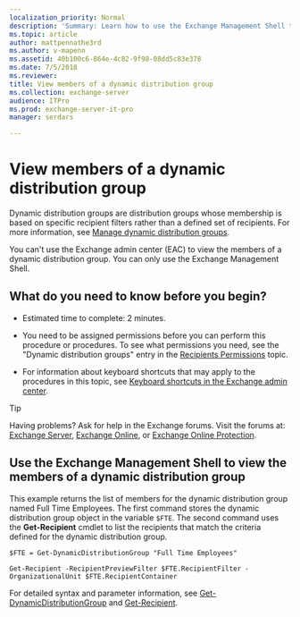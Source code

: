```yaml
---
localization_priority: Normal
description: 'Summary: Learn how to use the Exchange Management Shell to view dynamic distribution group membership.'
ms.topic: article
author: mattpennathe3rd
ms.author: v-mapenn
ms.assetid: 40b100c6-864e-4c82-9f98-08dd5c83e378
ms.date: 7/5/2018
ms.reviewer:
title: View members of a dynamic distribution group
ms.collection: exchange-server
audience: ITPro
ms.prod: exchange-server-it-pro
manager: serdars

---
```


# View members of a dynamic distribution group

Dynamic distribution groups are distribution groups whose membership is based on specific recipient filters rather than a defined set of recipients. For more information, see [Manage dynamic distribution groups](dynamic-distribution-groups.md).

You can't use the Exchange admin center (EAC) to view the members of a dynamic distribution group. You can only use the Exchange Management Shell.

## What do you need to know before you begin?

- Estimated time to complete: 2 minutes.

- You need to be assigned permissions before you can perform this procedure or procedures. To see what permissions you need, see the "Dynamic distribution groups" entry in the [Recipients Permissions](../../permissions/feature-permissions/recipient-permissions.md) topic.

- For information about keyboard shortcuts that may apply to the procedures in this topic, see [Keyboard shortcuts in the Exchange admin center](../../about-documentation/exchange-admin-center-keyboard-shortcuts.md).

> [!TIP]
> Having problems? Ask for help in the Exchange forums. Visit the forums at: [Exchange Server](https://go.microsoft.com/fwlink/p/?linkId=60612), [Exchange Online](https://go.microsoft.com/fwlink/p/?linkId=267542), or [Exchange Online Protection](https://go.microsoft.com/fwlink/p/?linkId=285351).

## Use the Exchange Management Shell to view the members of a dynamic distribution group
<a name="Shell"> </a>

This example returns the list of members for the dynamic distribution group named Full Time Employees. The first command stores the dynamic distribution group object in the variable `$FTE`. The second command uses the **Get-Recipient** cmdlet to list the recipients that match the criteria defined for the dynamic distribution group.

```
$FTE = Get-DynamicDistributionGroup "Full Time Employees"
```

```
Get-Recipient -RecipientPreviewFilter $FTE.RecipientFilter -OrganizationalUnit $FTE.RecipientContainer
```

For detailed syntax and parameter information, see [Get-DynamicDistributionGroup](https://docs.microsoft.com/powershell/module/exchange/users-and-groups/get-dynamicdistributiongroup) and [Get-Recipient](https://docs.microsoft.com/powershell/module/exchange/users-and-groups/get-recipient).
